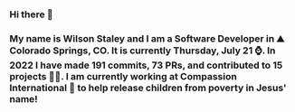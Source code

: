 ### Hi there 👋

### My name is Wilson Staley and I am a Software Developer in ⛰ Colorado Springs, CO.  It is currently Thursday, July 21 ⌚. In 2022 I have made 191 commits, 73 PRs, and contributed to 15 projects 👨‍💻. I am currently working at Compassion International 🏢 to help release children from poverty in Jesus' name!